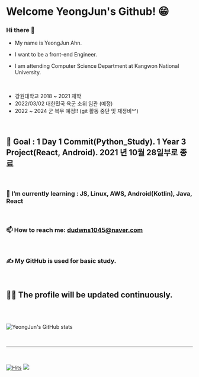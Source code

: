 # Welcome YeongJun's Github! 😁

### Hi there 👋

- My name is YeongJun Ahn.
  <br/>

- I want to be a front-end Engineer.
  <br/>

- I am attending Computer Science Department at Kangwon National University.

<br/>

- 강원대학교 2018 ~ 2021 재학
- 2022/03/02 대한민국 육군 소위 임관 (예정)
- 2022 ~ 2024 군 복무 예정!! (git 활동 중단 및 재정비^^)

<br/>

## 🙏 Goal : 1 Day 1 Commit(Python_Study). 1 Year 3 Project(React, Android). 2021 년 10월 28일부로 종료

<br/>

### 🌱 I’m currently learning : JS, Linux, AWS, Android(Kotlin), Java, React

<br/>

### 📫 How to reach me: dudwns1045@naver.com

<br/>

### ✍ My GitHub is used for basic study.

<br/>

## 🏃‍♀️ The profile will be updated continuously.

<br/>
<br/>

![YeongJun's GitHub stats](https://github-readme-stats.vercel.app/api?username=dudwns9331&show_icons=true&theme=tokyonight)

<br/>

---

<br/>

<p align="center">

[![Hits](https://hits.seeyoufarm.com/api/count/incr/badge.svg?url=https%3A%2F%2Fgithub.com%2Fdudwns9331&count_bg=%2314DF23&title_bg=%231B79D3&icon=&icon_color=%23E7E7E7&title=hits&edge_flat=false)](https://hits.seeyoufarm.com)
![](https://img.shields.io/github/followers/dudwns9331?style=social)

</p>
